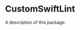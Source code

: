 <!--
 README.md


 ©[Current Date]

 Licensed under the GNU General Public Licence, Version 3.0.
 See http://www.gnu.org/licenses/ for licence information.
 -->

# CustomSwiftLint

A description of this package.
